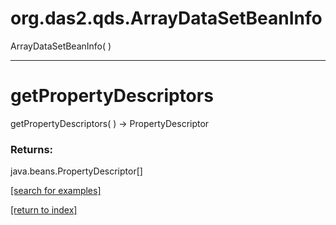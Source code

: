 # org.das2.qds.ArrayDataSetBeanInfo
ArrayDataSetBeanInfo( )


***
<a name="getPropertyDescriptors"></a>
# getPropertyDescriptors
getPropertyDescriptors(  ) &rarr; PropertyDescriptor



### Returns:
java.beans.PropertyDescriptor[]


<a href="https://github.com/autoplot/dev/search?q=getPropertyDescriptors&unscoped_q=getPropertyDescriptors">[search for examples]</a>

<a href="https://github.com/autoplot/documentation/blob/master/javadoc/index-all.md">[return to index]</a>

